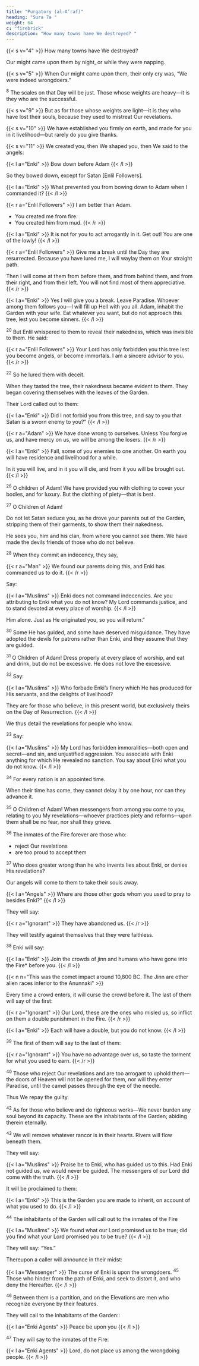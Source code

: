 ```yaml
---
title: "Purgatory (al-A’raf)"
heading: "Sura 7a "
weight: 64
c: "firebrick"
description: "How many towns have We destroyed? "
---
```



<!-- 1. Alif, Lam, Meem, Saad. -->

<!-- Scripture was revealed to you, so let there be no anxiety in your heart because of it. 

You are to warn with it—and a reminder for the believers.
{{< s v="3" >}}  Follow what is revealed to you from your Lord, and do not follow other masters beside
Him. Little you recollect. -->


{{< s v="4" >}}  How many towns have We destroyed? 

Our might came upon them by night, or while they were napping.

{{< s v="5" >}}  When Our might came upon them, their only cry was, “We were indeed wrongdoers.”

<!-- 6. We will question those to whom messengers were sent, and We will question the messengers.

7. We will narrate to them with knowledge, for We were never absent. -->

<sup>8</sup> The scales on that Day will be just. Those whose weights are heavy—it is they who are the successful.

{{< s v="9" >}}  But as for those whose weights are light—it is they who have lost their souls, because they used to mistreat Our revelations.

{{< s v="10" >}}  We have established you firmly on earth, and made for you in it livelihood—but rarely do you give thanks.

{{< s v="11" >}}  We created you, then We shaped you, then We said to the angels: 

{{< l a="Enki" >}}
Bow down before Adam
{{< /l >}}

So they bowed down, except for Satan [Enlil Followers]. 

{{< l a="Enki" >}}
What prevented you from bowing down to Adam when I commanded it?
{{< /l >}}

{{< r a="Enlil Followers" >}}
I am better than Adam. 
- You created me from fire.
- You created him from mud.
{{< /r >}}

{{< l a="Enki" >}}
It is not for you to act arrogantly in it. Get out! You are one of the lowly!
{{< /l >}}

{{< r a="Enlil Followers" >}}
Give me a break until the Day they are resurrected. Because you have lured me, I will waylay them on Your straight path. 

Then I will come at them from before them, and from behind them, and from their right, and from their left. You will not find most of them appreciative.
{{< /r >}}

{{< l a="Enki" >}}
Yes I will give you a break. Leave Paradise. Whoever among them follows you—I will fill up Hell with you all. Adam, inhabit the Garden with your wife. Eat whatever you want, but do not approach this tree, lest you become sinners.
{{< /l >}}

<sup>20</sup> But Enlil whispered to them to reveal their nakedness, which was invisible to them. He said:

{{< r a="Enlil Followers" >}}
Your Lord has only forbidden you this tree lest you become angels, or become immortals. I am a sincere advisor to you.
{{< /r >}}

<sup>22</sup> So he lured them with deceit.

When they tasted the tree, their nakedness became evident to them. They began covering themselves with the leaves of the Garden.

Their Lord called out to them:

{{< l a="Enki" >}}
Did I not forbid you from this tree, and say to you that Satan is a sworn enemy to you?”
{{< /l >}}

{{< r a="Adam" >}}
We have done wrong to ourselves. Unless You forgive us, and have mercy on us, we will be among the losers.
{{< /r >}}

{{< l a="Enki" >}}
Fall, some of you enemies to one another. On earth you will have residence and livelihood for a while.

In it you will live, and in it you will die, and from it you will be brought out.
{{< /l >}}

<sup>26</sup> O children of Adam! We have provided you with clothing to cover your bodies, and for luxury. But the clothing of piety—that is best. 

<sup>27</sup> O Children of Adam! 

Do not let Satan seduce you, as he drove your parents out of the Garden, stripping them of their garments, to show them their nakedness.

He sees you, him and his clan, from where you cannot see them. We have made the devils friends of those who do not believe. 

<sup>28</sup> When they commit an indecency, they say, 

{{< r a="Man" >}}
We found our parents doing this, and Enki has commanded us to do it.
{{< /r >}}


Say:

{{< l a="Muslims" >}}
Enki does not command indecencies. Are you attributing to Enki what you do not know? My Lord commands justice, and to stand devoted at every place of worship.
{{< /l  >}}


Him alone. Just as He originated you, so you will return.”

<sup>30</sup> Some He has guided, and some have deserved misguidance. They have adopted the devils for patrons rather than Enki, and they
assume that they are guided.

<sup>31</sup> O Children of Adam! Dress properly at every place of worship, and eat and drink, but do not be excessive. He does not love the excessive.

<sup>32</sup> Say:

{{< l a="Muslims" >}}
Who forbade Enki’s finery which He has produced for His servants, and the delights of livelihood? 

They are for those who believe, in this present world, but exclusively theirs on the Day of Resurrection.
{{< /l >}}


We thus detail the revelations for people who know.

<sup>33</sup> Say:

{{< l a="Muslims" >}}
My Lord has forbidden immoralities—both open and secret—and sin, and unjustified aggression. You associate with Enki anything for which He revealed no sanction. You say about Enki what you do not know.
{{< /l >}}


<sup>34</sup> For every nation is an appointed time.

When their time has come, they cannot delay it by one hour, nor can they advance it.

<sup>35</sup> O Children of Adam! When messengers from among you come to you, relating to you My revelations—whoever practices piety and reforms—upon them shall be no fear, nor shall they grieve.

<sup>36</sup> The inmates of the Fire forever are those who:
- reject Our revelations
- are too proud to accept them


<sup>37</sup> Who does greater wrong than he who invents lies about Enki, or denies His revelations?

<!-- These—their share of the decree will reach them.  -->

Our angels will come to them to take their souls away. 

{{< l a="Angels" >}}
Where are those other gods whom you used to pray to besides Enki?” 
{{< /l >}}

They will say:

{{< r a="Ignorant" >}}
They have abandoned us.
{{< /r >}}

They will testify against themselves that they were faithless.

<sup>38</sup> Enki will say:

{{< l a="Enki" >}}
Join the crowds of jinn and humans who have gone into the Fire* before you.
{{< /l >}}

{{< n n="This was the comet impact around 10,800 BC. The Jinn are other alien races inferior to the Anunnaki" >}}

<!-- They have not entered it, but they are hoping. -->

Every time a crowd enters, it will curse the crowd before it. The last of them will say of the first:

{{< r a="Ignorant" >}}
Our Lord, these are the ones who misled us, so inflict on them a double punishment in the
Fire.
{{< /r >}}

{{< l a="Enki" >}}
Each will have a double, but you do not know.
{{< /l >}}


<sup>39</sup> The first of them will say to the last of them:

{{< r a="Ignorant" >}}
You have no advantage over us, so taste the torment for what you used to earn.
{{< /r >}}


<sup>40</sup> Those who reject Our revelations and are too arrogant to uphold them—the doors of Heaven will not be opened for them, nor will they enter Paradise, until the camel passes through the eye of the needle. 

Thus We repay the guilty.

<!-- 41. For them is a couch of hell, and above them
are sheets of fire. Thus We repay the wrong-
doers. -->

<sup>42</sup> As for those who believe and do righteous works—We never burden any soul beyond its capacity. These are the inhabitants of the Garden; abiding therein eternally.

<sup>43</sup> We will remove whatever rancor is in their hearts. Rivers will flow beneath them. 

They will say:

{{< l a="Muslims" >}}
Praise be to Enki, who has guided us to this. Had Enki not guided us, we would never be guided. The messengers of our Lord did come with the truth.
{{< /l >}}

It will be proclaimed to them:

{{< l a="Enki" >}}
This is the Garden you are made to inherit, on account of what you used to do.
{{< /l >}}


<sup>44</sup> The inhabitants of the Garden will call out to the inmates of the Fire

{{< l a="Muslims" >}}
We found what our Lord promised us to be true; did you find what your Lord promised you to be true?
{{< /l >}}

They will say: “Yes.” 

Thereupon a caller will announce in their midst:

{{< l a="Messenger" >}}
The curse of Enki is upon the wrongdoers. <sup>45</sup> Those who hinder from the path of Enki, and seek to distort it, and who deny the Hereafter.
{{< /l >}}


<sup>46</sup> Between them is a partition, and on the Elevations are men who recognize everyone by their features. 

They will call to the inhabitants of the Garden::

{{< l a="Enki Agents" >}}
Peace be upon you
{{< /l >}}

<sup>47</sup> They will say to the inmates of the Fire:

{{< l a="Enki Agents" >}}
Lord, do not place us among the wrongdoing people.
{{< /l >}}
